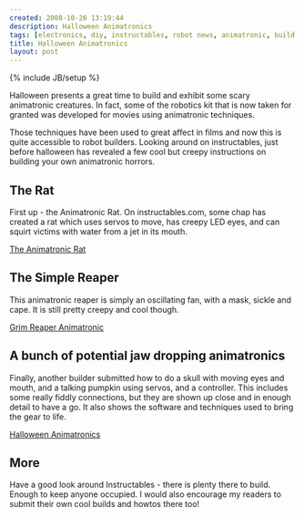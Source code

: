 ```yaml
---
created: 2008-10-26 13:19:44
description: Halloween Animatronics
tags: [electronics, diy, instructables, robot news, animatronic, build robots at home]
title: Halloween Animatronics
layout: post
---
```

{% include JB/setup %}

Halloween presents a great time to build and exhibit some scary animatronic creatures. In fact, some of the robotics kit that is now taken for granted was developed for movies using animatronic techniques.

Those techniques have been used to great affect in films and now this is quite accessible to robot builders. Looking around on instructables, just before halloween has revealed a few cool but creepy instructions on building your own animatronic horrors.

## The Rat

First up - the Animatronic Rat. On instructables.com, some chap has created a rat which uses servos to move, has creepy LED eyes, and can squirt victims with water from a jet in its mouth.

[The Animatronic Rat](https://www.instructables.com/Animatronic-Rat/)

## The Simple Reaper

This animatronic reaper is simply an oscillating fan, with a mask, sickle and cape. It is still pretty creepy and cool though.

[Grim Reaper Animatronic](http://www.instructables.com/id/Grim-Reaper-Animatronic/)

## A bunch of potential jaw dropping animatronics

Finally, another builder submitted how to do a skull with moving eyes and mouth, and a talking pumpkin using servos, and a controller. This includes some really fiddly connections, but they are shown up close and in enough detail to have a go. It also shows the software and techniques used to bring the gear to life.

[Halloween Animatronics](http://www.instructables.com/howto/Halloween+Animatronics/)

## More

Have a good look around Instructables - there is plenty there to build. Enough to keep anyone occupied. I would also encourage my readers to submit their own cool builds and howtos there too!
